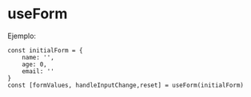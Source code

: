 # useForm

Ejemplo:

```
const initialForm = {
    name: '',
    age: 0,
    email: ''
}
const [formValues, handleInputChange,reset] = useForm(initialForm)

```